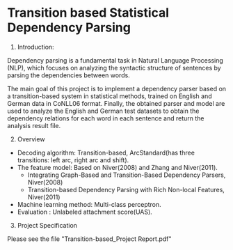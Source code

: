 # Transition based Statistical Dependency Parsing

1. Introduction:

Dependency parsing is a fundamental task in Natural Language Processing (NLP), which focuses on analyzing the syntactic structure of sentences by parsing the dependencies between words. 

The main goal of this project is to implement a dependency parser based on a transition-based system in statistical methods, trained on English and German data in CoNLL06 format. Finally, the obtained parser and model are used to analyze the English and German test datasets to obtain the dependency relations for each word in each sentence and return the analysis result file.

2. Overview
* Decoding algorithm:	    Transition-based, ArcStandard(has three transitions: left arc, right arc and shift).
* The feature model: 	    Based on Niver(2008) and Zhang and Niver(2011).
    * Integrating Graph-Based and Transition-Based Dependency Parsers, Niver(2008)
    * Transition-based Dependency Parsing with Rich Non-local Features, Niver(2011)
* Machine learning method: Multi-class perceptron.
* Evaluation : 		    Unlabeled attachment score(UAS).

3. Project Specification

Please see the file "Transition-based_Project Report.pdf"